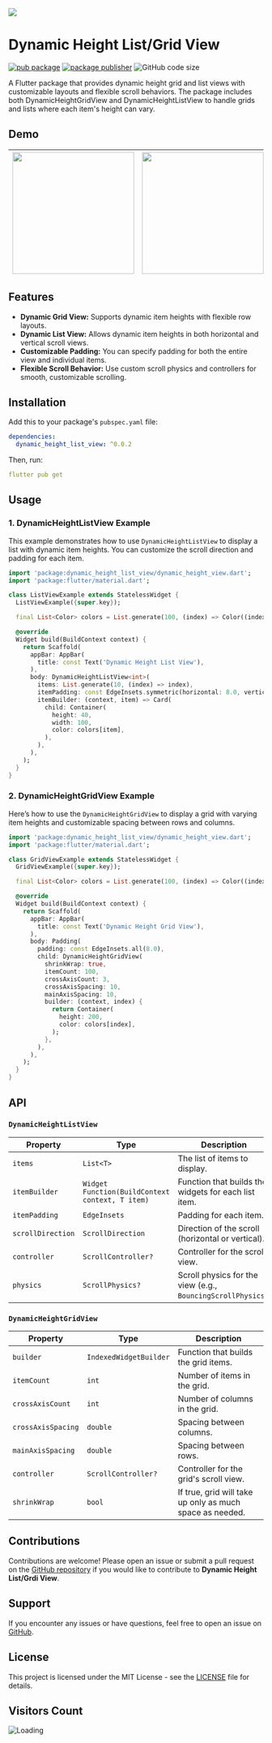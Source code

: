 ![](https://raw.githubusercontent.com/YudizAndroidSunny/dynamic_height_list_view/main/assets/images/banner.png)

# Dynamic Height List/Grid View

[![pub package](https://img.shields.io/pub/v/dynamic_height_list_view.svg)](https://pub.dev/packages/dynamic_height_list_view)
[![package publisher](https://img.shields.io/pub/publisher/dynamic_height_list_view.svg)](https://pub.dev/packages/dynamic_height_list_view/publisher)
![GitHub code size](https://img.shields.io/github/languages/code-size/YudizAndroidSunny/dynamic_height_list_view)

A Flutter package that provides dynamic height grid and list views with customizable layouts and flexible scroll behaviors. The package includes both DynamicHeightGridView and DynamicHeightListView to handle grids and lists where each item's height can vary.

## Demo

| <img src="https://raw.githubusercontent.com/YudizAndroidSunny/dynamic_height_list_view/version_0.0.2/assets/gif/dynamic_height_list_view.gif" width="240"/> | <img src="https://raw.githubusercontent.com/YudizAndroidSunny/dynamic_height_list_view/version_0.0.2/assets/gif/dynamic_height_grid_view.gif" width="240"/>
|:---------------------------------------------------------------------------------------------------------------------------------:|:-----------------------------------------------------------------------------------------------------------------------------------------|          

## Features

- <b>Dynamic Grid View:</b> Supports dynamic item heights with flexible row layouts.
- <b>Dynamic List View:</b> Allows dynamic item heights in both horizontal and vertical scroll views.
- <b>Customizable Padding:</b> You can specify padding for both the entire view and individual items.
- <b>Flexible Scroll Behavior:</b> Use custom scroll physics and controllers for smooth, customizable scrolling.


## Installation

Add this to your package's `pubspec.yaml` file:

```yaml
dependencies:
  dynamic_height_list_view: ^0.0.2
```

Then, run:

```yaml
flutter pub get
```

## Usage

### 1. DynamicHeightListView Example

This example demonstrates how to use `DynamicHeightListView` to display a list with dynamic item heights. You can customize the scroll direction and padding for each item.

```dart
import 'package:dynamic_height_list_view/dynamic_height_view.dart';
import 'package:flutter/material.dart';

class ListViewExample extends StatelessWidget {
  ListViewExample({super.key});

  final List<Color> colors = List.generate(100, (index) => Color((index * 0xFFFFFF ~/ 100) << 0).withOpacity(1.0));

  @override
  Widget build(BuildContext context) {
    return Scaffold(
      appBar: AppBar(
        title: const Text('Dynamic Height List View'),
      ),
      body: DynamicHeightListView<int>(
        items: List.generate(10, (index) => index),
        itemPadding: const EdgeInsets.symmetric(horizontal: 8.0, vertical: 8.0),
        itemBuilder: (context, item) => Card(
          child: Container(
            height: 40,
            width: 100,
            color: colors[item],
          ),
        ),
      ),
    );
  }
}

```

### 2. DynamicHeightGridView Example

Here’s how to use the `DynamicHeightGridView` to display a grid with varying item heights and customizable spacing between rows and columns.

```dart
import 'package:dynamic_height_list_view/dynamic_height_view.dart';
import 'package:flutter/material.dart';

class GridViewExample extends StatelessWidget {
  GridViewExample({super.key});

  final List<Color> colors = List.generate(100, (index) => Color((index * 0xFFFFFF ~/ 100) << 0).withOpacity(1.0));

  @override
  Widget build(BuildContext context) {
    return Scaffold(
      appBar: AppBar(
        title: const Text('Dynamic Height Grid View'),
      ),
      body: Padding(
        padding: const EdgeInsets.all(8.0),
        child: DynamicHeightGridView(
          shrinkWrap: true,
          itemCount: 100,
          crossAxisCount: 3,
          crossAxisSpacing: 10,
          mainAxisSpacing: 10,
          builder: (context, index) {
            return Container(
              height: 200,
              color: colors[index],
            );
          },
        ),
      ),
    );
  }
}
```

## API

### `DynamicHeightListView`

| Property        | Type                                              | Description                                              |
| --------------- | ------------------------------------------------- | -------------------------------------------------------- |
| `items`         | `List<T>`                                         | The list of items to display.                            |
| `itemBuilder`   | `Widget Function(BuildContext context, T item)`   | Function that builds the widgets for each list item.      |
| `itemPadding`   | `EdgeInsets`                                      | Padding for each item.                                   |
| `scrollDirection`| `ScrollDirection`                               | Direction of the scroll (horizontal or vertical).         |
| `controller`    | `ScrollController?`                               | Controller for the scroll view.                          |
| `physics`       | `ScrollPhysics?`                                  | Scroll physics for the view (e.g., `BouncingScrollPhysics`).|

### `DynamicHeightGridView`

| Property           | Type                                              | Description                                              |
| ------------------ | ------------------------------------------------- | -------------------------------------------------------- |
| `builder`          | `IndexedWidgetBuilder`                            | Function that builds the grid items.                     |
| `itemCount`        | `int`                                             | Number of items in the grid.                             |
| `crossAxisCount`   | `int`                                             | Number of columns in the grid.                           |
| `crossAxisSpacing` | `double`                                          | Spacing between columns.                                 |
| `mainAxisSpacing`  | `double`                                          | Spacing between rows.                                    |
| `controller`       | `ScrollController?`                               | Controller for the grid's scroll view.                   |
| `shrinkWrap`       | `bool`                                            | If true, grid will take up only as much space as needed. |

## Contributions

Contributions are welcome! Please open an issue or submit a pull request on the [GitHub repository](https://github.com/YudizAndroidSunny/dynamic_height_list_view) if you would like to contribute to **Dynamic Height List/Grdi View**.

## Support

If you encounter any issues or have questions, feel free to open an issue on [GitHub](https://github.com/YudizAndroidSunny/dynamic_height_list_view/issues).

## License

This project is licensed under the MIT License - see the [LICENSE](LICENSE) file for details.

## Visitors Count 
<img align="left" src = "https://profile-counter.glitch.me/dynamic_height_list_view/count.svg" alt ="Loading">
